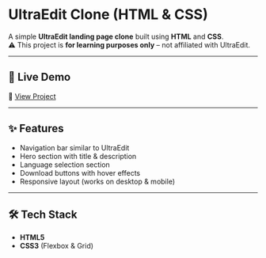 # UltraEdit Clone (HTML & CSS)

A simple **UltraEdit landing page clone** built using **HTML** and **CSS**.  
⚠️ This project is **for learning purposes only** – not affiliated with UltraEdit.

---

## 🚀 Live Demo  
🔗 [View Project](https://shahidx05.github.io/UltaraaEdt-Clone/)

---

## ✨ Features  
- Navigation bar similar to UltraEdit  
- Hero section with title & description  
- Language selection section  
- Download buttons with hover effects  
- Responsive layout (works on desktop & mobile)  

---

## 🛠️ Tech Stack  
- **HTML5**  
- **CSS3** (Flexbox & Grid)